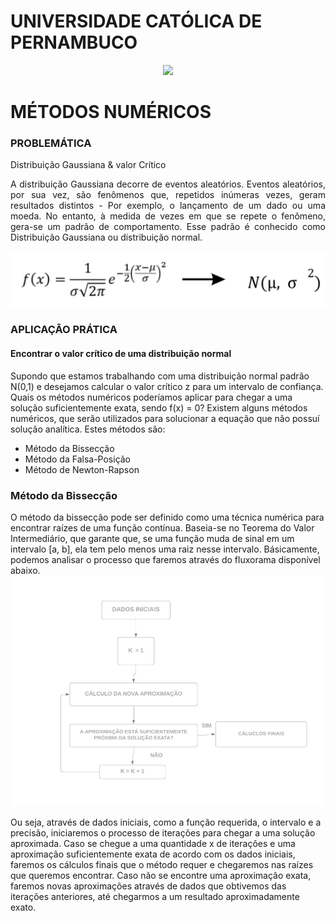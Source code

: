 # UNIVERSIDADE CATÓLICA DE PERNAMBUCO
<p align="center">
   <img src="http://www1.unicap.br/icam/wp-content/uploads/2019/06/marca_nova.svg" />
  </p>

# MÉTODOS NUMÉRICOS
### PROBLEMÁTICA
Distribuição Gaussiana & valor Crítico <br>
<p align="justify">
A distribuição Gaussiana decorre de eventos aleatórios. Eventos aleatórios, por sua vez, são fenômenos que, repetidos inúmeras vezes, geram resultados distintos - Por exemplo, o lançamento de um dado ou uma moeda. No entanto, à medida de vezes em que se repete o fenômeno, gera-se um padrão de comportamento. Esse padrão é conhecido como Distribuição Gaussiana ou distribuição normal.<br>
</p>
<p align="justify">
<img src="static/MÉTODOS NUMÉRICOS - PROJETO 01.png" width="700">
</p>

### APLICAÇÃO PRÁTICA
#### Encontrar o valor crítico de uma distribuição normal
Supondo que estamos trabalhando com uma distribuição normal padrão N(0,1) e desejamos calcular o valor crítico z para um intervalo de confiança. Quais os métodos numéricos poderíamos aplicar para chegar a uma solução suficientemente exata, sendo f(x) = 0? Existem alguns métodos numéricos, que serão utilizados para solucionar a equação que não possuí solução analítica. Estes métodos são:
- Método da Bissecção
- Método da Falsa-Posição
- Método de Newton-Rapson
  
### Método da Bissecção
<p align="left">
O método da bissecção pode ser definido como uma técnica numérica para encontrar raízes de uma função contínua. Baseia-se no Teorema do Valor Intermediário, que garante que, se uma função muda de sinal em um intervalo [a, b], ela tem pelo menos uma raiz nesse intervalo. Básicamente, podemos analisar o processo que faremos através do fluxorama disponível abaixo.
   
<img src="static/ITERAÇÕES DA BISSECÇÃO.png" width="700">

Ou seja, através de dados iniciais, como a função requerida, o intervalo e a precisão, iniciaremos o processo de iterações para chegar a uma solução aproximada. Caso se chegue a uma quantidade x de iterações e uma aproximação suficientemente exata de acordo com os dados iniciais, faremos os cálculos finais que o método requer e chegaremos nas raízes que queremos encontrar. Caso não se encontre uma aproximação exata, faremos novas aproximações através de dados que obtivemos das iterações anteriores, até chegarmos a um resultado aproximadamente exato.

</p>
